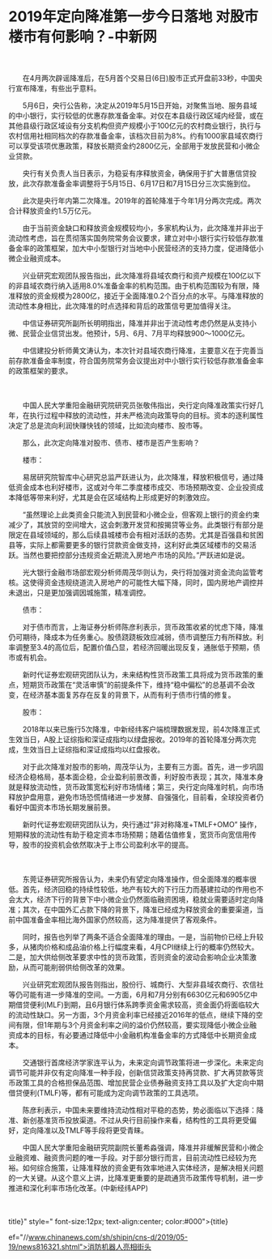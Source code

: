 # 2019年定向降准第一步今日落地 对股市楼市有何影响？-中新网

　　

　　在4月两次辟谣降准后，在5月首个交易日(6日)股市正式开盘前33秒，中国央行宣布降准，有些出乎意料。

　　5月6日，央行公告称，决定从2019年5月15日开始，对聚焦当地、服务县域的中小银行，实行较低的优惠存款准备金率。对仅在本县级行政区域内经营，或在其他县级行政区域设有分支机构但资产规模小于100亿元的农村商业银行，执行与农村信用社相同档次的存款准备金率，该档次目前为8%。约有1000家县域农商行可以享受该项优惠政策，释放长期资金约2800亿元，全部用于发放民营和小微企业贷款。

　　央行有关负责人当日表示，为稳妥有序释放资金，确保用于扩大普惠信贷投放，此次存款准备金率调整将于5月15日、6月17日和7月15日分三次实施到位。

　　此次是央行年内第二次降准。2019年的首轮降准于今年1月分两次完成。两次合计释放资金约1.5万亿元。

　　由于当前资金缺口和释放资金规模较均小，多家机构认为，此次降准并非出于流动性考虑，旨在贯彻落实国务院常务会议要求，建立对中小银行实行较低存款准备金率的政策框架，加大中小型银行对当地中小民营经济的支持力度，促进降低小微企业融资成本。

　　兴业研究宏观团队报告指出，此次降准将县域农商行和资产规模在100亿以下的非县域农商行纳入适用8.0%准备金率的机构范围。由于机构范围较为有限，降准释放的资金规模为2800亿，接近于全面降准0.2个百分点的水平。与降准释放的流动性本身相比，此次降准的时点选择和背后的政策信号更加值得关注。

　　中信证券研究所副所长明明指出，降准并非出于流动性考虑仍然是从支持小微、民营企业信贷出发。他预计，5月、6月、7月平均释放900～1000亿元。

　　中信建投分析师黄文涛认为，本次针对县域农商行降准，主要意义在于完善当前存款准备金率制度，符合国务院常务会议提出对中小银行实行较低存款准备金率的政策框架的要求。

　　

　　中国人民大学重阳金融研究院研究员张敬伟指出，央行定向降准政策实行好几年，在执行过程中释放的流动性，并未严格流向政策导向的目标。资本的逐利属性决定了总是流向利润快赚快钱的领域，比如流向楼市、股市等。

　　那么，此次定向降准对股市、债市、楼市是否产生影响？

　　楼市：

　　易居研究院智库中心研究总监严跃进认为，此次降准，释放积极信号，通过降低资金成本也利好楼市，这或对今年二季度楼市成交、市场预期改变、企业投资成本降低等带来利好，尤其是会在区域结构上形成更好的刺激效应。

　　“虽然理论上此类资金只能流入到民营和小微企业，但客观上银行的资金约束减少了，其放贷的空间增大，这会刺激开发贷和按揭贷等业务。此类银行有部分是限定在县域领域的，那么后续县城楼市会有相对活跃的态势。尤其是百强县和贫困县等，实际上都需要更多的银行贷款资金做支持，这利好此类区域楼市的交易活跃。当然也要把控部分违规资金近期流入房地产市场的风险。”严跃进如是说。

　　光大银行金融市场部宏观分析师周茂华则认为，央行将加强对资金流向监管考核。这使得资金违规绕道流入房地产的可能性大幅下降，同时，国内房地产调控并未退出，只是更加强调因城施策，精准调控。

　　债市：

　　对于债市而言，上海证券分析师陈彦利表示，货币政策收紧的忧虑下降，降准仍可期待，降成本为任务重心。股债跷跷板效应减弱，债市调整压力有所释放。利率调整至3.4的高位后，配置价值凸显，若经济回暖出现反复，通胀低于预期，债市或有机会。

　　新时代证券宏观研究团队认为，未来结构性货币政策工具将成为货币政策的重点，短期货币政策在“灵活审慎”的前提条件下，维持“稳中偏松”的总基调不会改变，在经济基本面复苏存在反复的背景下，从而有利于债市行情的修复。

　　股市：

　　2018年以来已施行5次降准，中新经纬客户端梳理数据发现，前4次降准正式生效当日，A股上证综指和深证成指均以绿盘报收。2019年的首轮降准分两次完成，生效当日上证综指和深证成指均以红盘报收。

　　对于此次降准对股市的影响，周茂华认为，主要有三方面。首先，进一步巩固经济企稳格局，基本面企稳，企业盈利前景改善，利好股市表现；其次，降准本身就是释放流动性，货币政策宽松利好市场情绪；第三，央行定向降准时机，向市场释放护盘用意，避免市场恐慌情绪进一步发酵、自强强化，目前看，全球投资者仍看好中国资本市场长期发展前景。

　　新时代证券宏观研究团队认为，央行通过“非对称降准+TMLF+OMO” 操作，短期释放的流动性有助于稳定资本市场预期；随着估值修复，宽货币向宽信用传导，股市的投资机会依然取决于上市公司盈利水平的提高。

　　

　　东莞证券研究所报告认为，未来仍有望定向降准操作，但全面降准的概率很低。首先，经济回稳的持续性较低，地产有较大的下行压力而基建拉动的作用也不会太大，经济下行的背景下中小微企业仍然面临融资困境，稳就业需要适时定向降准；其次，在中国外汇占款下降的背景下，降准已经成为释放资金的重要渠道，当前中国准备金率相比海外国家仍然较高，这为降准提供了客观条件。

　　同时，报告也列举了两条不适合全面降准的理由。一是，当前物价已经上升较多，从猪肉价格和成品油价格上行幅度来看，4月CPI继续上行的概率仍然较大。二是，加大供给侧改革要求中性的货币政策，否则资金的波动会影响企业决策激励，从而可能削弱供给侧改革的效果。

　　兴业研究宏观团队报告则指出，股份行、城商行、大型非县域农商行、农信社等仍可能有进一步降准的空间。一方面，6月和7月分别有6630亿元和6905亿中期借贷便利(MLF)到期，且6月银行体系跨季资金需求较高，资金面仍将面临较大的流动性缺口。另一方面，3个月资金利率已经接近2016年的低点，继续下降的空间有限，但1年期与3个月资金利率之间的溢价仍然较高，要实现降低小微企业融资成本的目标，有必要通过降低中小金融机构准备金率的方式降低中长期资金成本。

　　交通银行首席经济学家连平认为，未来定向调节政策将进一步深化。未来定向调节可能并非仅有定向降准一种手段，创新信贷政策支持再贷款、扩大再贷款等货币政策工具的合格担保品范围、增加民营企业债券融资支持工具以及扩大定向中期借贷便利(TMLF)等，都有可能成为定向调节政策的工具选项。

　　陈彦利表示，中国未来要维持流动性相对平稳的态势，势必面临以下选择：降准、新创基准货币投放渠道。不过从央行目前操作来看，结构性的工具将更受偏好，定向降准以及TMLF等手段将更受青睐。

　　中国人民大学重阳金融研究院副院长董希淼强调，降准并非缓解民营和小微企业融资难、融资贵问题的唯一手段。对于部分银行而言，目前流动性已经较为充裕。如何综合施策，让降准释放的资金更有效率地进入实体经济，是解决相关问题的一大关键。从这个意义上讲，比降准更重要的是疏通货币政策传导机制，进一步推进和深化利率市场化改革。(中新经纬APP)

　　

title}" style=" font-size:12px; text-align:center; color:#000">{title}

ef="//www.chinanews.com/sh/shipin/cns-d/2019/05-19/news816321.shtml">消防机器人亮相街头
